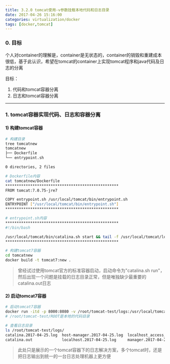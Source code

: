 ```yaml
---
title: 3.2.0 tomcat使用-v参数挂载本地代码和日志目录
date: 2017-04-26 15:16:00
categories: virtualization/docker
tags: [docker,tomcat]
---
```

### 0. 目标
个人对container的理解是，container是无状态的，container的销毁和重建成本很低，基于此认识，希望在tomcat的container上实现tomcat程序和java代码及日志的分离

目标：
1. 代码和tomcat容器分离
2. 日志和tomcat容器分离

---

### 1. tomcat容器实现代码、日志和容器分离
#### 1) 构建tomcat容器
``` bash
# 构建目录
tree tomcatnew
tomcatnew
├── Dockerfile
└── entrypoint.sh

0 directories, 2 files

# Dockerfile内容
cat tomcatnew/Dockerfile
**************************************************
FROM tomcat:7.0.75-jre7

COPY entrypoint.sh /usr/local/tomcat/bin/entrypoint.sh
ENTRYPOINT ["/usr/local/tomcat/bin/entrypoint.sh"]
**************************************************

# entrypoint.sh内容
**************************************************
#!/bin/bash

/usr/local/tomcat/bin/catalina.sh start && tail -f /usr/local/tomcat/logs/catalina.out
**************************************************

# 构建tomcat7容器
cd tomcatnew
docker build -t tomcat7:new .
```
> 曾经试过使用tomcat官方的标准容器启动，启动命令为"catalina.sh run"，然后出现一个问题是挂载的日志目录正常，但是唯独缺少最重要的catalina.out日志

#### 2) 启动tomcat7容器
``` bash
# 启动tomcat7容器
docker run -itd -p 8000:8080 -v /root/tomcat-test/logs:/usr/local/tomcat/logs:rw -v /root/tomcat-test/ROOT/:/usr/local/tomcat/webapps/ROOT tomcat7:new
# /root/tomcat-test/ROOT是本地的代码目录

# 查看日志目录
ls /root/tomcat-test/logs/
catalina.2017-04-25.log  host-manager.2017-04-25.log  localhost_access_log.2017-04-25.txt
catalina.out             localhost.2017-04-25.log     manager.2017-04-25.log
```
> 此处只是展示的一个tomcat容器下的日志解决方案，多个tomcat时，还是把日志输出到统一的一台日志处理机器上更方便
